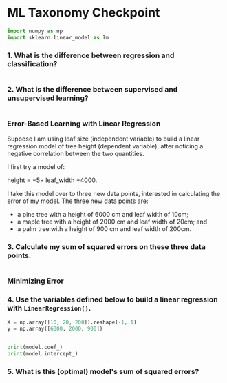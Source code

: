 # ML Taxonomy Checkpoint


```python
import numpy as np
import sklearn.linear_model as lm
```

### 1. What is the difference between regression and classification?


```python

```

### 2. What is the difference between supervised and unsupervised learning?


```python

```

### Error-Based Learning with Linear Regression

Suppose I am using leaf size (independent variable) to build a linear regression model of tree height (dependent variable), after noticing a negative correlation between the two quantities.

I first try a model of:

height = $-5\times$ leaf_width $+ 4000$.

I take this model over to three new data points, interested in calculating the error of my model. The three new data points are:
- a pine tree with a height of 6000 cm and leaf width of 10cm;
- a maple tree with a height of 2000 cm and leaf width of 20cm; and
- a palm tree with a height of 900 cm and leaf width of 200cm.

### 3. Calculate my sum of squared errors on these three data points.


```python

```

### Minimizing Error

### 4. Use the variables defined below to build a linear regression with `LinearRegression()`.


```python
X = np.array([10, 20, 200]).reshape(-1, 1)
y = np.array([6000, 2000, 900])
```


```python

```


```python
print(model.coef_)
print(model.intercept_)
```

### 5. What is this (optimal) model's sum of squared errors?


```python

```


```python

```
